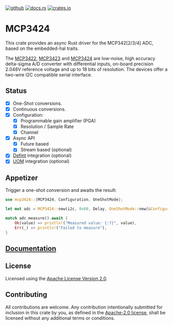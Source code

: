 [![github](https://img.shields.io/github/actions/workflow/status/kkdh/mcp3424-rs/build.yaml?branch=main&style=for-the-badge&logo=githubactions&label=build)](https://github.com/kkdh/mcp3424-rs/actions?query=branch%3Amain)
[![docs.rs](https://img.shields.io/docsrs/mcp3424?style=for-the-badge&logo=rust)](https://docs.rs/mcp3424)
[![crates.io](https://img.shields.io/crates/v/mcp3424?style=for-the-badge&logo=rust)](https://crates.io/crates/mcp3424)

# MCP3424

This crate provides an async Rust driver for the MCP342[2/3/4] ADC, based on the embedded-hal traits.

The [MCP3422](https://www.microchip.com/en-us/product/mcp3424), [MCP3423](https://www.microchip.com/en-us/product/mcp3424) and [MCP3424](https://www.microchip.com/en-us/product/mcp3424) are low-noise, high accuracy delta-sigma A/D converter with differential inputs, on-board precision 2.048V reference voltage and up to 18 bits of resolution. The devices offer a two-wire I2C compatible serial interface.

## Status

- [x] One-Shot conversions.
- [x] Continuous conversions.
- [x] Configuration:
  - [x] Programmable gain amplifier (PGA)
  - [x] Resolution / Sample Rate
  - [x] Channel
- [x] Async API
  - [x] Future based
  - [x] Stream based (optional)
- [x] [Defmt](https://crates.io/crates/defmt) integration (optional)
- [x] [UOM](https://crates.io/crates/uom) integration (optional)

## Appetizer

Trigger a one-shot conversion and awaits the result:
```rust
use mcp3424::{MCP3424, Configuration, OneShotMode};

let mut adc = MCP3424::new(i2c, 0x68, Delay, OneShotMode::new(&Configuration::default()));

match adc.measure().await {
    Ok(value) => println!("Measured value: {:?}", value),
    Err(_) => println!("Failed to measure"),
}
```

## [Documentation](https://docs.rs/mcp3424)

## License
Licensed using the [Apache License Version 2.0](LICENSE).

## Contributing

All contributions are welcome. Any contribution intentionally submitted for inclusion in this crate by you, as defined in the [Apache-2.0 license](LICENSE), shall be licensed without any additional terms or conditions.
